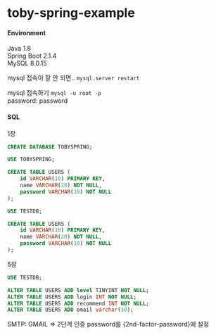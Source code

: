 # toby-spring-example

#### Environment
Java 1.8  
Spring Boot 2.1.4  
MySQL 8.0.15

mysql 접속이 잘 안 되면..
`mysql.server restart`

mysql 접속하기
`mysql -u root -p`  
password: password


#### SQL
1장
```SQL
CREATE DATABASE TOBYSPRING;

USE TOBYSPRING;

CREATE TABLE USERS (
    id VARCHAR(10) PRIMARY KEY,
    name VARCHAR(20) NOT NULL, 
    password VARCHAR(10) NOT NULL
);

USE TESTDB;

CREATE TABLE USERS (
    id VARCHAR(10) PRIMARY KEY,
    name VARCHAR(20) NOT NULL, 
    password VARCHAR(10) NOT NULL
);
```


5장
```SQL
USE TESTDB;

ALTER TABLE USERS ADD level TINYINT NOT NULL;
ALTER TABLE USERS ADD login INT NOT NULL;
ALTER TABLE USERS ADD recommend INT NOT NULL;  
ALTER TABLE USERS ADD email varchar(30);
```

SMTP: GMAIL => 2단계 인증 password를 {2nd-factor-password}에 설정  